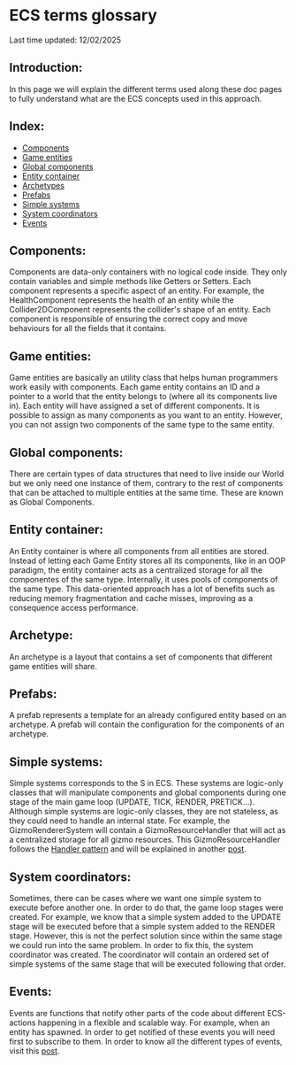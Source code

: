 # ECS terms glossary
Last time updated: 12/02/2025

## Introduction:
In this page we will explain the different terms used along these doc pages to fully understand what are the ECS concepts used in this approach.

## Index:
- [Components](#components)
- [Game entities](#game-entities)
- [Global components](#global-components)
- [Entity container](#entity-container)
- [Archetypes](#archetypes)
- [Prefabs](#prefabs)
- [Simple systems](#simple-systems)
- [System coordinators](#system-coordinators)
- [Events](#events)

## Components:
Components are data-only containers with no logical code inside. They only contain variables and simple methods like Getters or Setters. Each component represents a specific aspect of an entity. For example, the HealthComponent represents the health of an entity while the Collider2DComponent represents the collider's shape of an entity. Each component is responsible of ensuring the correct copy and move behaviours for all the fields that it contains.

## Game entities:
Game entities are basically an utility class that helps human programmers work easily with components. Each game entity contains an ID and a pointer to a world that the entity belongs to (where all its components live in). Each entity will have assigned a set of different components. It is possible to assign as many components as you want to an entity. However, you can not assign two components of the same type to the same entity.

## Global components:
There are certain types of data structures that need to live inside our World but we only need one instance of them, contrary to the rest of components that can be attached to multiple entities at the same time. These are known as Global Components.

## Entity container:
An Entity container is where all components from all entities are stored. Instead of letting each Game Entity stores all its components, like in an OOP paradigm, the entity container acts as a centralized storage for all the componentes of the same type. Internally, it uses pools of components of the same type. This data-oriented approach has a lot of benefits such as reducing memory fragmentation and cache misses, improving as a consequence access performance.

## Archetype:
An archetype is a layout that contains a set of components that different game entities will share.

## Prefabs:
A prefab represents a template for an already configured entity based on an archetype. A prefab will contain the configuration for the components of an archetype.

## Simple systems:
Simple systems corresponds to the S in ECS. These systems are logic-only classes that will manipulate components and global components during one stage of the main game loop (UPDATE, TICK, RENDER, PRETICK...). Although simple systems are logic-only classes, they are not stateless, as they could need to handle an internal state. For example, the GizmoRendererSystem will contain a GizmoResourceHandler that will act as a centralized storage for all gizmo resources. This GizmoResourceHandler follows the [Handler pattern](https://floooh.github.io/2018/06/17/handles-vs-pointers.html) and will be explained in another [post](##ADD_POST_HERE).

## System coordinators:
Sometimes, there can be cases where we want one simple system to execute before another one. In order to do that, the game loop stages were created. For example, we know that a simple system added to the UPDATE stage will be executed before that a simple system added to the RENDER stage. However, this is not the perfect solution since within the same stage we could run into the same problem. In order to fix this, the system coordinator was created. The coordinator will contain an ordered set of simple systems of the same stage that will be executed following that order.

## Events:
Events are functions that notify other parts of the code about different ECS-actions happening in a flexible and scalable way. For example, when an entity has spawned. In order to get notified of these events you will need first to subscribe to them. In order to know all the different types of events, visit this [post](ecs_events.md).